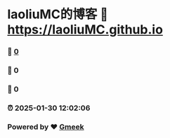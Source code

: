 # laoliuMC的博客 :link: https://laoliuMC.github.io 
### :page_facing_up: [0](https://laoliuMC.github.io/tag.html) 
### :speech_balloon: 0 
### :hibiscus: 0 
### :alarm_clock: 2025-01-30 12:02:06 
### Powered by :heart: [Gmeek](https://github.com/Meekdai/Gmeek)
